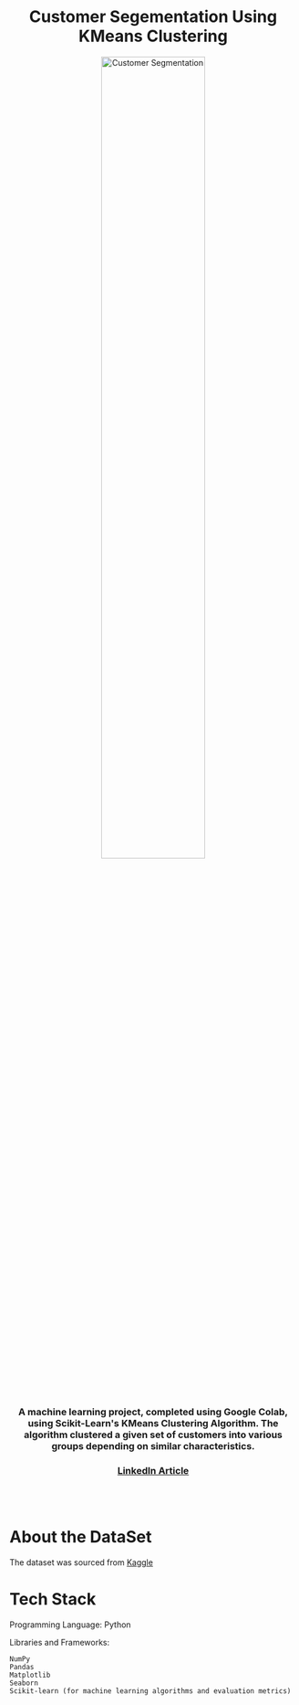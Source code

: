 
<h1 align="center">Customer Segementation Using KMeans Clustering</h1>


  <p align="center">
  <img src="https://hr2n59f75g6m.cdn.shift8web.com/wp-content/uploads/2020/12/segmentazione-della-domanda-e-strategie-di-marketing-1.jpg"
       alt="Customer Segmentation" width="60%" />
</p>
<h3 align="center" >A machine learning project, completed using Google Colab, using Scikit-Learn's KMeans Clustering Algorithm.
The algorithm clustered a given set of customers into various groups depending on similar characteristics.</h3>
<h3 align="center"><a href="">LinkedIn Article</a></h3>

<br>
<br>
  
<h1 align="left">About the DataSet</h1>
<p align="left">The dataset was sourced from <a href="https://www.kaggle.com/datasets/jillanisofttech/market-segmentation-in-insurance-unsupervised">Kaggle</a></p>
  
 

<h1 align="left">Tech Stack</h1>
<p>Programming Language: Python
<p>Libraries and Frameworks:</p>

    NumPy
    Pandas
    Matplotlib
    Seaborn
    Scikit-learn (for machine learning algorithms and evaluation metrics)
